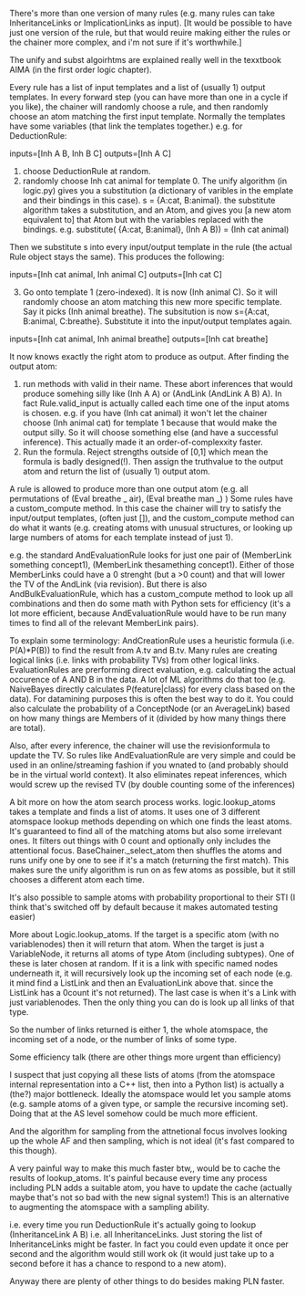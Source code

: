 There's more than one version of many rules (e.g. many rules can take
InheritanceLinks or ImplicationLinks as input). [It would be possible
to have just one version of the rule, but that would reuire making
either the rules or the chainer more complex, and i'm not sure if it's
worthwhile.]

The unify and subst algoirhtms are explained really well in the
texxtbook AIMA (in the first order logic chapter).

Every rule has a list of input templates and a list of (usually 1)
output templates. In every forward step (you can have more than one in
a cycle if you like), the chainer will randomly choose a rule, and
then randomly choose an atom matching the first input template.
Normally the templates have some variables (that link the templates
together.) e.g. for DeductionRule:

inputs=[Inh A B, Inh B C] outputs=[Inh A C]

1) choose DeductionRule<InheritanceLink> at random.
2) randomly choose Inh cat animal for template 0. The unify algorithm
(in logic.py) gives you a substitution (a dictionary of varibles in
the emplate and their bindings in this case). s = {A:cat, B:animal}.
the substitute algorithm takes a substitution, and an Atom, and gives
you [a new atom equivalent to] that Atom but with the variables
replaced with the bindings.
e.g. substitute( {A:cat, B:animal}, (Inh A B)) = (Inh cat animal)

Then we substitute s into every input/output template in the rule (the
actual Rule object stays the same). This produces the following:

inputs=[Inh cat animal, Inh animal C] outputs=[Inh cat C]

3) Go onto template 1 (zero-indexed). It is now (Inh animal C). So it
will randomly choose an atom matching this new more specific template.
Say it picks (Inh animal breathe).
The subsitution is now s={A:cat, B:animal, C:breathe}. Substitute it
into the input/output templates again.

inputs=[Inh cat animal, Inh animal breathe] outputs=[Inh cat breathe]

It now knows exactly the right atom to produce as output. After
finding the output atom:
1) run methods with valid in their name. These abort inferences that
would produce somehing silly like (Inh A A) or (AndLink (AndLink A B)
A). In fact Rule.valid_input is actually called each time one of the
input atoms is chosen. e.g. if you have (Inh cat animal) it won't let
the chainer choose (Inh animal cat) for template 1 because that would
make the output silly. So it will choose something else (and have a
successful inference). This actually made it an order-of-complexxity
faster.
2) Run the formula. Reject strengths outside of [0,1] which mean the
formula is badly designed(!). Then assign the truthvalue to the output
atom and return the list of (usually 1) output atom.

A rule is allowed to produce more than one output atom (e.g. all
permutations of (Eval breathe _ air), (Eval breathe man _) )
Some rules have a custom_compute method. In this case the chainer will
try to satisfy the input/output templates, (often just []), and the
custom_compute method can do what it wants (e.g. creating atoms with
unusual structures, or looking up large numbers of atoms for each
template instead of just 1).

e.g. the standard AndEvaluationRule looks for just one pair of
(MemberLink something concept1), (MemberLink thesamething concept1).
Either of those MemberLinks could have a 0 strenght (but a >0 count)
and that will lower the TV of the AndLink (via revision). But there is
also AndBulkEvaluationRule, which has a custom_compute method to look
up all combinations and then do some math with Python sets for
efficiency (it's a lot more efficient, because AndEvaluationRule would
have to be run many times to find all of the relevant MemberLink
pairs).


To explain some terminology: AndCreationRule uses a heuristic formula
(i.e. P(A)*P(B)) to find the result from A.tv and B.tv. Many rules are
creating logical links (i.e. links with probability TVs) from other
logical links.
EvaluationRules are prerforming direct evaluation, e.g. calculating
the actual occurence of A AND B in the data. A lot of ML algorithms do
that too (e.g. NaiveBayes directly calculates P(feature|class) for
every class based on the data).
For datamining purposes this is often the best way to do it. You could
also calculate the probability of a ConceptNode (or an AverageLink)
based on how many things are Members of it (divided by how many things
there are total).

Also, after every inference, the chainer will use the revisionformula
to update the TV. So rules like AndEvaluationRule are very simple and
could be used in an online/streaming fashion if you wnated to (and
probably should be in the virtual world context). It also eliminates
repeat inferences, which would screw up the revised TV (by double
counting some of the inferences)

A bit more on how the atom search process works. logic.lookup_atoms
takes a template and finds a list of atoms. It uses one of 3 different
atomspace lookup methods depending on which one finds the least atoms.
It's guaranteed to find all of the matching atoms but also some
irrelevant ones. It filters out things with 0 count and optionally
only includes the attentional focus. BaseChainer._select_atom then
shuffles the atoms and runs unify one by one to see if it's a match
(returning the first match). This makes sure the unify algorithm is
run on as few atoms as possible, but it still chooses a different atom
each time.

It's also possible to sample atoms with probability proportional to
their STI (I think that's switched off by default because it makes
automated testing easier)



More about Logic.lookup_atoms. If the target is a specific atom (with
no variablenodes) then it will return that atom. When the target is
just a VariableNode, it returns all atoms of type Atom (including
subtypes). One of these is later chosen at random. If it is a link
with specific named nodes underneath it, it will recursively look up
the incoming set of each node (e.g. it mind find a ListLink and then
an EvaluationLink above that. since the ListLink has a 0count it's not
returned).
The last case is when it's a Link with just variablenodes. Then the
only thing you can do is look up all links of that type.

So the number of links returned is either 1, the whole atomspace, the
incoming set of a node, or the number of links of some type.

Some efficiency talk (there are other things more urgent than efficiency)

I suspect that just copying all these lists of atoms (from the
atomspace internal representation into a C++ list, then into a Python
list) is actually a (the?) major bottleneck. Ideally the atomspace
would let you sample atoms (e.g. sample atoms of a given type, or
sample the recursive incoming set). Doing that at the AS level somehow
could be much more efficient.

And the algorithm for sampling from the attnetional focus involves
looking up the whole AF and then sampling, which is not ideal (it's
fast compared to this though).

A very painful way to make this much faster btw,, would be to cache
the results of lookup_atoms. It's painful because every time any
process including PLN adds a suitable atom, you have to update the
cache (actually maybe that's not so bad with the new signal system!)
This is an alternative to augmenting the atomspace with a sampling
ability.

i.e. every time you run DeductionRule<InheritanceLink> it's actually
going to lookup (InheritanceLink A B) i.e. all InheritanceLinks. Just
storing the list of InheritanceLinks might be faster. In fact you
could even update it once per second and the algorithm would still
work ok (it would just take up to a second before it has a chance to
respond to a new atom).



Anyway there are plenty of other things to do besides making PLN faster.


